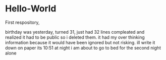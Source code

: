 # Hello-World
First respository, 


birthday was yesterday, turned 31, just had 32 lines compleated and realized it had to be public so i deleted them.
it had my over thinking information because it would have been ignored but not risking. ill write it down on paper 
its 10:51 at night i am about to go to bed for the second night alone 
